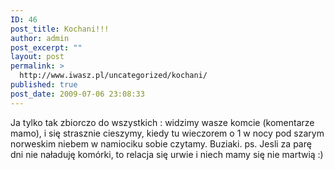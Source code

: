 ```yaml
---
ID: 46
post_title: Kochani!!!
author: admin
post_excerpt: ""
layout: post
permalink: >
  http://www.iwasz.pl/uncategorized/kochani/
published: true
post_date: 2009-07-06 23:08:33
---
```

Ja tylko tak zbiorczo do wszystkich : widzimy wasze komcie (komentarze mamo), i się strasznie cieszymy, kiedy tu wieczorem o 1 w nocy pod szarym norweskim niebem w namiociku sobie czytamy. Buziaki. ps. Jesli za parę dni nie naładuję komórki, to relacja się urwie i niech mamy się nie martwią :)